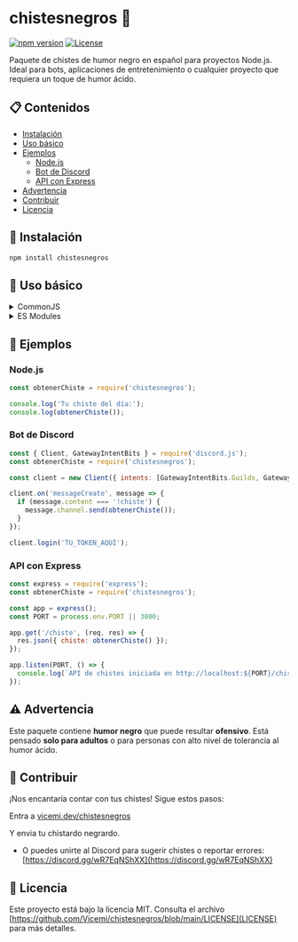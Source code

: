 # chistesnegros 🖤

[![npm version](https://img.shields.io/npm/v/chistesnegros.svg?style=flat-square)](https://www.npmjs.com/package/chistesnegros)
[![License](https://img.shields.io/npm/l/chistesnegros?style=flat-square)](https://github.com/Vicemi/chistesnegros/blob/main/LICENSE)

Paquete de chistes de humor negro en español para proyectos Node.js. Ideal para bots, aplicaciones de entretenimiento o cualquier proyecto que requiera un toque de humor ácido.

## 📋 Contenidos

- [Instalación](#instalación)
- [Uso básico](#uso-básico)
- [Ejemplos](#ejemplos)
  - [Node.js](#nodejs)
  - [Bot de Discord](#bot-de-discord)
  - [API con Express](#api-con-express)
- [Advertencia](#advertencia)
- [Contribuir](#contribuir)
- [Licencia](#licencia)

## 🚀 Instalación

```bash
npm install chistesnegros
```

## 🔧 Uso básico

<details>
<summary>CommonJS</summary>

```js
const obtenerChiste = require('chistesnegros');
console.log(obtenerChiste());
```
</details>

<details>
<summary>ES Modules</summary>

```js
import obtenerChiste from 'chistesnegros';
console.log(obtenerChiste());
```
</details>

## 📂 Ejemplos

### Node.js

```js
const obtenerChiste = require('chistesnegros');

console.log('Tu chiste del día:');
console.log(obtenerChiste());
```

### Bot de Discord

```js
const { Client, GatewayIntentBits } = require('discord.js');
const obtenerChiste = require('chistesnegros');

const client = new Client({ intents: [GatewayIntentBits.Guilds, GatewayIntentBits.GuildMessages, GatewayIntentBits.MessageContent] });

client.on('messageCreate', message => {
  if (message.content === '!chiste') {
    message.channel.send(obtenerChiste());
  }
});

client.login('TU_TOKEN_AQUÍ');
```

### API con Express

```js
const express = require('express');
const obtenerChiste = require('chistesnegros');

const app = express();
const PORT = process.env.PORT || 3000;

app.get('/chiste', (req, res) => {
  res.json({ chiste: obtenerChiste() });
});

app.listen(PORT, () => {
  console.log(`API de chistes iniciada en http://localhost:${PORT}/chiste`);
});
```

## ⚠️ Advertencia

Este paquete contiene **humor negro** que puede resultar **ofensivo**. Está pensado **solo para adultos** o para personas con alto nivel de tolerancia al humor ácido.

## 🤝 Contribuir

¡Nos encantaría contar con tus chistes! Sigue estos pasos:

Entra a [vicemi.dev/chistesnegros](https://vicemi.dev/chistesnegros)

Y envia tu chistardo negrardo.

- O puedes unirte al Discord para sugerir chistes o reportar errores:  
  [https://discord.gg/wR7EqNShXX](https://discord.gg/wR7EqNShXX)

## 📄 Licencia

Este proyecto está bajo la licencia MIT. Consulta el archivo [https://github.com/Vicemi/chistesnegros/blob/main/LICENSE](LICENSE) para más detalles.
